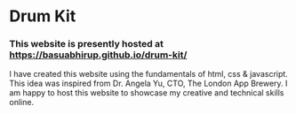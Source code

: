 # Drum Kit
### This website is presently hosted at https://basuabhirup.github.io/drum-kit/

I have created this website using the fundamentals of html, css & javascript. This idea was inspired from Dr. Angela Yu, CTO, The London App Brewery. I am happy to host this website to showcase my creative and technical skills online.

